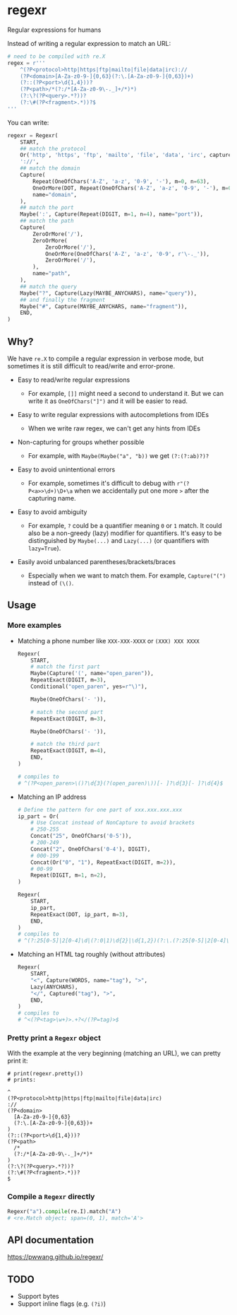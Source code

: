# regexr

Regular expressions for humans

Instead of writing a regular expression to match an URL:

```python
# need to be compiled with re.X
regex = r'''
    ^(?P<protocol>http|https|ftp|mailto|file|data|irc)://
    (?P<domain>[A-Za-z0-9-]{0,63}(?:\.[A-Za-z0-9-]{0,63})+)
    (?::(?P<port>\d{1,4}))?
    (?P<path>/*(?:/*[A-Za-z0-9\-._]+/*)*)
    (?:\?(?P<query>.*?))?
    (?:\#(?P<fragment>.*))?$
'''
```

You can write:

```python
regexr = Regexr(
    START,
    ## match the protocol
    Or('http', 'https', 'ftp', 'mailto', 'file', 'data', 'irc', capture="protocol"),
    '://',
    ## match the domain
    Capture(
        Repeat(OneOfChars('A-Z', 'a-z', '0-9', '-'), m=0, n=63),
        OneOrMore(DOT, Repeat(OneOfChars('A-Z', 'a-z', '0-9', '-'), m=0, n=63)),
        name="domain",
    ),
    ## match the port
    Maybe(':', Capture(Repeat(DIGIT, m=1, n=4), name="port")),
    ## match the path
    Capture(
        ZeroOrMore('/'),
        ZeroOrMore(
            ZeroOrMore('/'),
            OneOrMore(OneOfChars('A-Z', 'a-z', '0-9', r'\-._')),
            ZeroOrMore('/'),
        ),
        name="path",
    ),
    ## match the query
    Maybe("?", Capture(Lazy(MAYBE_ANYCHARS), name="query")),
    ## and finally the fragment
    Maybe("#", Capture(MAYBE_ANYCHARS, name="fragment")),
    END,
)
```

## Why?

We have `re.X` to compile a regular expression in verbose mode, but sometimes it is still difficult to read/write and error-prone.

- Easy to read/write regular expressions

  - For example, `[]]` might need a second to understand it. But we can write it as `OneOfChars("]")` and it will be easier to read.

- Easy to write regular expressions with autocompletions from IDEs

  - When we write raw regex, we can't get any hints from IDEs

- Non-capturing for groups whether possible

  - For example, with `Maybe(Maybe("a", "b))` we get `(?:(?:ab)?)?`

- Easy to avoid unintentional errors

  - For example, sometimes it's difficult to debug with `r"(?P<a>>\d+)\D+\a` when we accidentally put one more `>` after the capturing name.

- Easy to avoid ambiguity

  - For example, `?` could be a quantifier meaning `0` or `1` match. It could also be a non-greedy (lazy) modifier for quantifiers. It's easy to be distinguished by `Maybe(...)` and `Lazy(...)` (or quantifiers with `lazy=True`).

- Easily avoid unbalanced parentheses/brackets/braces

  - Especially when we want to match them. For example, `Capture("(")` instead of `(\()`.

## Usage
### More examples

- Matching a phone number like `XXX-XXX-XXXX` or `(XXX) XXX XXXX`

    ```python
    Regexr(
        START,
        # match the first part
        Maybe(Capture('(', name="open_paren")),
        RepeatExact(DIGIT, m=3),
        Conditional("open_paren", yes=r"\)"),

        Maybe(OneOfChars('- ')),

        # match the second part
        RepeatExact(DIGIT, m=3),

        Maybe(OneOfChars('- ')),

        # match the third part
        RepeatExact(DIGIT, m=4),
        END,
    )

    # compiles to
    # ^(?P<open_paren>\()?\d{3}(?(open_paren)\))[- ]?\d{3}[- ]?\d{4}$
    ```

- Matching an IP address

    ```python
    # Define the pattern for one part of xxx.xxx.xxx.xxx
    ip_part = Or(
        # Use Concat instead of NonCapture to avoid brackets
        # 250-255
        Concat("25", OneOfChars('0-5')),
        # 200-249
        Concat("2", OneOfChars('0-4'), DIGIT),
        # 000-199
        Concat(Or("0", "1"), RepeatExact(DIGIT, m=2)),
        # 00-99
        Repeat(DIGIT, m=1, n=2),
    )

    Regexr(
        START,
        ip_part,
        RepeatExact(DOT, ip_part, m=3),
        END,
    )
    # compiles to
    # ^(?:25[0-5]|2[0-4]\d|(?:0|1)\d{2}|\d{1,2})(?:\.(?:25[0-5]|2[0-4]\d|(?:0|1)\d{2}|\d{1,2})){3}$
    ```

- Matching an HTML tag roughly (without attributes)

    ```python
    Regexr(
        START,
        "<", Capture(WORDS, name="tag"), ">",
        Lazy(ANYCHARS),
        "</", Captured("tag"), ">",
        END,
    )
    # compiles to
    # ^<(?P<tag>\w+)>.+?</(?P=tag)>$
    ```

### Pretty print a `Regexr` object

With the example at the very beginning (matching an URL), we can pretty print it:

```
# print(regexr.pretty())
# prints:

^
(?P<protocol>http|https|ftp|mailto|file|data|irc)
://
(?P<domain>
  [A-Za-z0-9-]{0,63}
  (?:\.[A-Za-z0-9-]{0,63})+
)
(?::(?P<port>\d{1,4}))?
(?P<path>
  /*
  (?:/*[A-Za-z0-9\-._]+/*)*
)
(?:\?(?P<query>.*?))?
(?:\#(?P<fragment>.*))?
$
```

### Compile a `Regexr` directly

```python
Regexr("a").compile(re.I).match("A")
# <re.Match object; span=(0, 1), match='A'>
```

## API documentation

<https://pwwang.github.io/regexr/>

## TODO

- Support bytes
- Support inline flags (e.g. `(?i)`)

